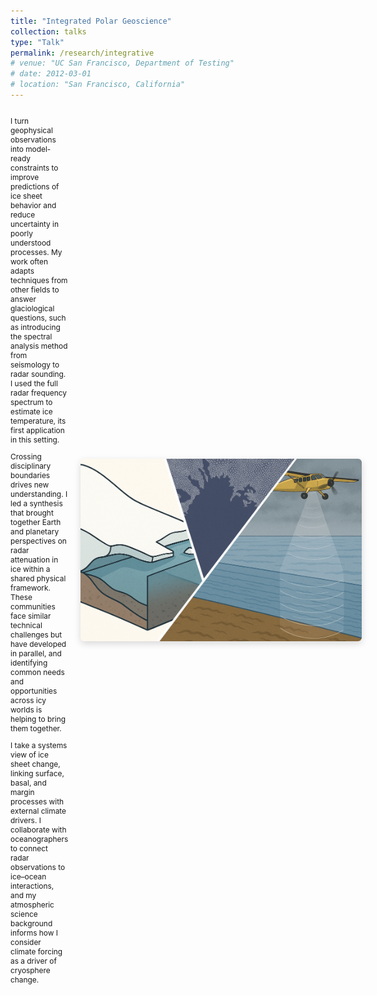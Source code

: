```yaml
---
title: "Integrated Polar Geoscience"
collection: talks
type: "Talk"
permalink: /research/integrative
# venue: "UC San Francisco, Department of Testing"
# date: 2012-03-01
# location: "San Francisco, California"
---
```

<div style="display: flex; align-items: center; justify-content: space-between; margin-top: 1em;">

  <div style="flex: 1; padding-right: 20px; font-size: 0.85em;">
    <p>I turn geophysical observations into model-ready constraints to improve predictions of ice sheet behavior and reduce uncertainty in poorly understood processes. My work often adapts techniques from other fields to answer glaciological questions, such as introducing the spectral analysis method from seismology to radar sounding. I used the full radar frequency spectrum to estimate ice temperature, its first application in this setting.</p>

   <p>Crossing disciplinary boundaries drives new understanding. I led a synthesis that brought together Earth and planetary perspectives on radar attenuation in ice within a shared physical framework. These communities face similar technical challenges but have developed in parallel, and identifying common needs and opportunities across icy worlds is helping to bring them together.</p>
   
   <p>I take a systems view of ice sheet change, linking surface, basal, and margin processes with external climate drivers. I collaborate with oceanographers to connect radar observations to ice–ocean interactions, and my atmospheric science background informs how I consider climate forcing as a driver of cryosphere change.</p>
  </div>
  
  <div style="flex-shrink: 0; display: flex; align-items: center; justify-content: flex-end;">
    <img src="/images/integrative.png" alt="Polar Geoscience Icon" style="width: 450px;  border-radius: 6px; box-shadow: 0 4px 12px rgba(0,0,0,0.15);">
  </div>

</div>



